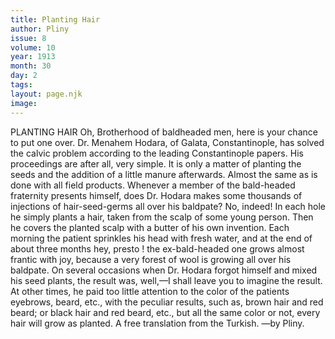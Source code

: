 ```yaml
---
title: Planting Hair
author: Pliny
issue: 8
volume: 10
year: 1913
month: 30
day: 2
tags:
layout: page.njk
image:
---
```

PLANTING HAIR    Oh, Brotherhood of baldheaded men, here is your chance to put one over. Dr. Menahem Hodara, of Galata, Constantinople, has solved the calvic problem according to the leading Constantinople papers. His proceedings are after all, very simple. It is only a matter of planting the seeds and the addition of a little manure afterwards. Almost the same as is done with all field products. Whenever a member of the bald-headed fraternity presents himself, does Dr. Hodara makes some thousands of injections of hair-seed-germs all over his baldpate? No, indeed! In each hole he simply plants a hair, taken from the scalp of some young person. Then he covers the planted scalp with a butter of his own invention. Each morning the patient sprinkles his head with fresh water, and at the end of about three months hey, presto ! the ex-bald-headed one grows almost frantic with joy, because a very forest of wool is growing all over his baldpate. On several occasions when Dr. Hodara forgot himself and mixed his seed plants, the result was, well,—I shall leave you to imagine the result. At other times, he paid too little attention to the color of the patients eyebrows, beard, etc., with the peculiar results, such as, brown hair and red beard; or black hair and red beard, etc., but all the same color or not, every hair will grow as planted. A free translation from the Turkish. —by Pliny.


